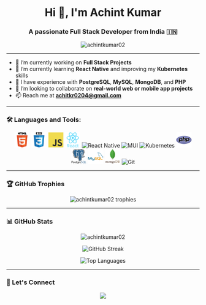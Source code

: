 <h1 align="center">Hi 👋, I'm Achint Kumar</h1>
<h3 align="center">A passionate Full Stack Developer from India 🇮🇳</h3>

<p align="center">
  <img src="https://komarev.com/ghpvc/?username=achintkumar02&label=Profile%20views&color=0e75b6&style=flat" alt="achintkumar02" />
</p>

---

- 🔭 I’m currently working on **Full Stack Projects**
- 🌱 I’m currently learning **React Native** and improving my **Kubernetes** skills
- 🧠 I have experience with **PostgreSQL**, **MySQL**, **MongoDB**, and **PHP**
- 🤝 I’m looking to collaborate on **real-world web or mobile app projects**
- 📫 Reach me at **achitkr0204@gmail.com**

---

### 🛠️ Languages and Tools:

<p align="center">
  <img src="https://raw.githubusercontent.com/devicons/devicon/master/icons/html5/html5-original-wordmark.svg" alt="HTML5" width="40" height="40"/>
  <img src="https://raw.githubusercontent.com/devicons/devicon/master/icons/css3/css3-original-wordmark.svg" alt="CSS3" width="40" height="40"/>
  <img src="https://raw.githubusercontent.com/devicons/devicon/master/icons/javascript/javascript-original.svg" alt="JavaScript" width="40" height="40"/>
  <img src="https://raw.githubusercontent.com/devicons/devicon/master/icons/react/react-original-wordmark.svg" alt="React" width="40" height="40"/>
  <img src="https://reactnative.dev/img/header_logo.svg" alt="React Native" width="40" height="40"/>
  <img src="https://cdn.worldvectorlogo.com/logos/material-ui-1.svg" alt="MUI" width="40" height="40"/>
  <img src="https://www.vectorlogo.zone/logos/kubernetes/kubernetes-icon.svg" alt="Kubernetes" width="40" height="40"/>
  <img src="https://raw.githubusercontent.com/devicons/devicon/master/icons/php/php-original.svg" alt="PHP" width="40" height="40"/>
  <img src="https://raw.githubusercontent.com/devicons/devicon/master/icons/postgresql/postgresql-original-wordmark.svg" alt="PostgreSQL" width="40" height="40"/>
  <img src="https://raw.githubusercontent.com/devicons/devicon/master/icons/mysql/mysql-original-wordmark.svg" alt="MySQL" width="40" height="40"/>
  <img src="https://raw.githubusercontent.com/devicons/devicon/master/icons/mongodb/mongodb-original-wordmark.svg" alt="MongoDB" width="40" height="40"/>
  <img src="https://www.vectorlogo.zone/logos/git-scm/git-scm-icon.svg" alt="Git" width="40" height="40"/>
</p>

---

### 🏆 GitHub Trophies

<p align="center">
  <img src="https://github-profile-trophy.vercel.app/?username=achintkumar02&theme=flat&margin-w=15&margin-h=15&no-frame=true&rank=SSS,SS,S,AAA,AA,A,B,C&column=6&title=Stars,Followers,Commits,Repositories,PullRequest,Issues" alt="achintkumar02 trophies" />
</p>

---

### 📊 GitHub Stats

<p align="center">
  <img src="https://github-readme-stats.vercel.app/api?username=achintkumar02&show_icons=true&theme=react&locale=en" alt="achintkumar02" />
</p>
<p align="center">
  <img src="https://github-readme-streak-stats.herokuapp.com/?user=achintkumar02&theme=react" alt="GitHub Streak" />
</p>
<p align="center">
  <img src="https://github-readme-stats.vercel.app/api/top-langs/?username=achintkumar02&layout=compact&theme=react" alt="Top Languages" />
</p>

---

### 🔗 Let's Connect

<p align="center">
  <a href="mailto:achitkr0204@gmail.com">
    <img src="https://img.shields.io/badge/Gmail-D14836?style=for-the-badge&logo=gmail&logoColor=white"/>
  </a>
</p>
